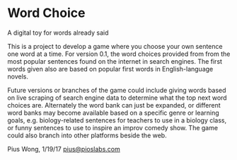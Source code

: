 # Word Choice
A digital toy for words already said

This is a project to develop a game where you choose your own sentence one word at a time.  For version 0.1, the word choices provided from from the most popular sentences found on the internet in search engines.  The first words given also are based on popular first words in English-language novels.

Future versions or branches of the game could include giving words based on live scraping of search engine data to determine what the top next word choices are.  Alternately the word bank can just be expanded, or different word banks may become available based on a specific genre or learning goals, e.g. biology-related sentences for teachers to use in a biology class, or funny sentences to use to inspire an improv comedy show.  The game could also branch into other platforms beside the web.

Pius Wong, 1/19/17
pius@pioslabs.com

